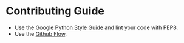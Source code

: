 # Contributing Guide

* Use the [Google Python Style Guide][python] and lint your code with PEP8.
* Use the [Github Flow][github].

[python]: https://google-styleguide.googlecode.com/svn/trunk/pyguide.html
[github]: https://guides.github.com/introduction/flow/
